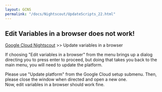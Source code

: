```yaml
---
layout: GCNS
permalink: "/docs/Nightscout/UpdateScripts_22.html"
---
```


## Edit Variables in a browser does not work!
[Google Cloud Nightscout](./GoogleCloud.md) >> Update variables in a browser  
  
If choosing "Edit variables in a browser" from the menu brings up a dialog directing you to press enter to proceed, but doing that takes you back to the main menu, you will need to update the platform.  
  
Please use "Update platform" from the Google Cloud setup submenu.  Then, please close the window when directed and open a new one.  
Now, edit variables in a browser should work fine.  

